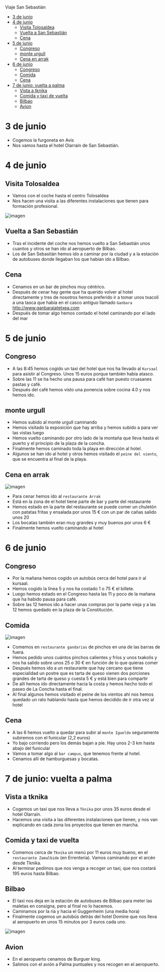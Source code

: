 Viaje San Sebastián

- [3 de junio](#3-de-junio)
- [4 de junio](#4-de-junio)
  - [Visita Tolosaldea](#visita-tolosaldea)
  - [Vuelta a San Sebastián](#vuelta-a-san-sebasti%C3%A1n)
  - [Cena](#cena)
- [5 de junio](#5-de-junio)
  - [Congreso](#congreso)
  - [monte urgull](#monte-urgull)
  - [Cena en arrak](#cena-en-arrak)
- [6 de junio](#6-de-junio)
  - [Congreso](#congreso-1)
  - [Comida](#comida)
  - [Cena](#cena-1)
- [7 de junio: vuelta a palma](#7-de-junio-vuelta-a-palma)
  - [Vista a tknika](#vista-a-tknika)
  - [Comida y taxi de vuelta](#comida-y-taxi-de-vuelta)
  - [Bilbao](#bilbao)
  - [Avion](#avion)

# 3 de junio

- Cogemos la furgoneta en Avis
- Nos vamos hasta el hotel Olarraín de San Sebastián.

# 4 de junio

## Visita Tolosaldea

- Vamos con el coche hasta el centro Tolosaldea
- Nos hacen una visita a las diferentes instalaciones que tienen para formación profesional.

![imagen](2019-06-08-15-38-21.png)

## Vuelta a San Sebastián

- Tras el incidente del coche nos hemos vuelto a San Sebastián unos cuantos y otros se han ido al aeropuerto de Bilbao.
- Los de San Sebastián hemos ido a caminar por la ciudad y a la estación de autobuses donde llegaban los que habían ido a Bilbao.

## Cena

- Cenamos en un bar de pinchos muy céntrico.
- Después de cenar hay gente que ha querido volver al hotel directamente y tres de nosotros hemos preferido ir a tomar unos txacolí a una tasca que había en el casco antiguo llamado `Ganbara` http://www.ganbarajatetxea.com
- Después de tomar algo hemos contado el hotel caminando por el lado del mar

# 5 de junio

## Congreso

- A las 8:45 hemos cogido un taxi del hotel que nos ha llevado al `Kursaal` para asistir al Congreso. Unos 15 euros porque también había atasco.
- Sobre las 11 se ha hecho una pausa para café han puesto cruasanes pastas y café.
- Después del café hemos visto una ponencia sobre cocina 4.0 y nos hemos ido.

## monte urgull

- Hemos subido al monte urgull caminando
- Hemos visitado la exposición que hay arriba y hemos subido a para ver las vistas luego
- Hemos vuelto caminando por otro lado de la montaña que lleva hasta el puerto y el principio de la plaza de la concha.
- Finalmente hemos caminado toda la playa en dirección al hotel.
- Algunos se han ido al hotel y otros hemos visitado el `peine del viento`, que se encuentra al final de la playa.

## Cena en arrak

![imagen](2019-06-08-15-22-14.png)

- Para cenar hemos ido al `restaurante Arrak`
- Está en la zona de el hotel tiene parte de bar y parte del restaurante
- Hemos estado en la parte del restaurante se puede comer un chuletón con patatas fritas y ensalada por unos 15 € con un par de cañas salido unos 20
- Los bocatas también eran muy grandes y muy buenos por unos 6 €
- Finalmente hemos vuelto caminando al hotel

# 6 de junio

## Congreso

- Por la mañana hemos cogido un autobús cerca del hotel para ir al kursaal.
- Hemos cogido la línea 5 y nos ha costado 1 o 75 € el billete.
- Luego hemos estado en el Congreso hasta las 11 y poco de la mañana que ha habido pausa para café.
- Sobre las 12 hemos ido a hacer unas compras por la parte vieja y a las 12 hemos quedado en la plaza de la Constitución.

## Comida

![imagen](2019-06-08-15-21-23.png)

- Comemos en  `restaurante gandarias` de pinchos en una de las barras de fuera.
- Hemos pedido unos cuántos pinchos calientes y fríos y unos txakolis y nos ha salido sobre unos 25 o 30 € en función de lo que quieras comer
- Después hemos ido a un restaurante que hay cercano que tiene especialidad un postre que es tarta de queso vienen dos porciones grandes de tarta de queso y cuesta 5 € y está bien para compartir
- De allí hemos ido directamente hacia la costa y hemos hecho todo el paseo de La Concha hasta el final.
- Al final algunos hemos visitado el peine de los vientos ahí nos hemos quedado un rato hablando hasta que hemos decidido de ir otra vez al hotel

## Cena

- A las 6 hemos vuelto a quedar para subir al `monte Igueldo` seguramente subiremos con el funicular (2,2 euros)
- Yo bajo corriendo pero los demás bajan a pie. Hay unos 2-3 km hasta abajo del funicular
- Vamos a tomar algo al `bar campus`, que tenemos frente al hotel.
- Cenamos allí de hamburguesas y bocatas.

# 7 de junio: vuelta a palma

## Vista a tknika

- Cogemos un taxi que nos lleva a `Tknika` por unos 35 euros desde el hotel Olarrain.
- Hacemos una visita a las diferentes instalaciones que tienen, y nos van explicando en cada zona los proyectos que tienen en marcha.

## Comida y taxi de vuelta

- Comemos cerca de `Tknika` un menú por 11 euros muy bueno, en el `restaurante Zamalbide` (en Errenteria). Vamos caminando por el arcén desde Tknika.
- Al terminar pedimos que nos venga a recoger un taxi, que nos costará 195 euros hasta Bilbao.

## Bilbao

- El taxi nos deja en la estación de autobuses de Bilbao para meter las maletas en consigna, pero al final no lo hacemos.
- Caminamos por la ría y hacia el Guggenheim (una media hora)
- Finalmente cogemos un autobús detrás del hotel Domine que nos lleva al aeropuerto en unos 15 minutos por 3 euros cada uno.

![imagen](2019-06-08-15-37-48.png)

## Avion

- En el aeropuerto cenamos de Burguer king.
- Salimos con el avión a Palma puntuales y nos recogen en el aeropuerto.

